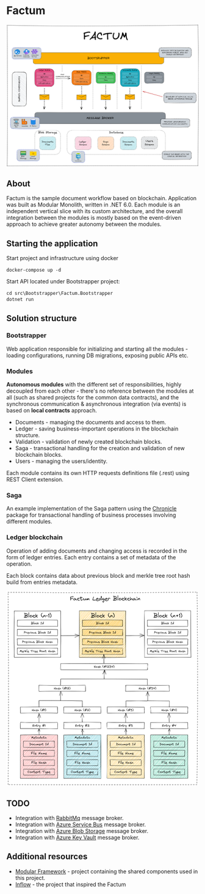 # Factum
![Blockchain](assets/factum.png)
## About

Factum is the sample document workflow based on blockchain. Application was built as Modular Monolith, written in .NET 6.0. Each module is an independent vertical slice with its custom architecture, and the overall integration between the modules is mostly based on the event-driven approach to achieve greater autonomy between the modules. 

## Starting the application
Start project and infrastructure using docker
```
docker-compose up -d
```
Start API located under Bootstrapper project:
```
cd src\Bootstrapper\Factum.Bootstrapper
dotnet run
```
## Solution structure

### Bootstrapper

Web application responsible for initializing and starting all the modules - loading configurations, running DB migrations, exposing public APIs etc.

### Modules

**Autonomous modules** with the different set of responsibilities, highly decoupled from each other - there's no reference between the modules at all (such as shared projects for the common data contracts), and the synchronous communication & asynchronous integration (via events) is based on **local contracts** approach.

- Documents - managing the documents and access to them.
- Ledger - saving business-important operations in the blockchain structure.
- Validation - validation of newly created blockchain blocks.
- Saga - transactional handling for the creation and validation of new blockchain blocks.
- Users - managing the users/identity.

Each module contains its own HTTP requests definitions file (.rest) using REST Client extension.

### Saga

An example implementation of the Saga pattern using the [Chronicle](https://github.com/snatch-dev/Chronicle) package for transactional handling of business processes involving different modules.

### Ledger blockchain

Operation of adding documents and changing access is recorded in the form of ledger entries. Each entry contains a set of metadata of the operation.

Each block contains data about previous block and merkle tree root hash build from entries metadata.

![Blockchain](assets/blockchain.png)

## TODO

- Integration with [RabbitMq](https://www.rabbitmq.com/) message broker.
- Integration with [Azure Service Bus](https://azure.microsoft.com/en-us/services/service-bus/) message broker.
- Integration with [Azure Blob Storage](https://azure.microsoft.com/en-us/services/storage/blobs/) message broker.
- Integration with [Azure Key Vault](https://azure.microsoft.com/en-us/services/key-vault/) message broker.

## Additional resources
- [Modular Framework](https://github.com/devmentors/modular-framework) - project containing the shared components used in this project.
- [Inflow](https://github.com/devmentors/Inflow) - the project that inspired the Factum

